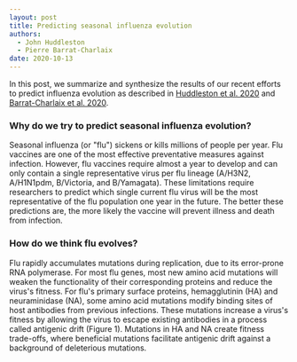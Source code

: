 ```yaml
---
layout: post
title: Predicting seasonal influenza evolution
authors:
  - John Huddleston
  - Pierre Barrat-Charlaix
date: 2020-10-13
---
```


In this post, we summarize and synthesize the results of our recent efforts to predict influenza evolution as described in [Huddleston et al. 2020](https://doi.org/10.7554/eLife.60067) and [Barrat-Charlaix et al. 2020](https://www.biorxiv.org/content/10.1101/2020.07.31.231100v1).

### Why do we try to predict seasonal influenza evolution?

Seasonal influenza (or "flu") sickens or kills millions of people per year.
Flu vaccines are one of the most effective preventative measures against infection.
However, flu vaccines require almost a year to develop and can only contain a single representative virus per flu lineage (A/H3N2, A/H1N1pdm, B/Victoria, and B/Yamagata).
These limitations require researchers to predict which single current flu virus will be the most representative of the flu population one year in the future.
The better these predictions are, the more likely the vaccine will prevent illness and death from infection.

### How do we think flu evolves?

Flu rapidly accumulates mutations during replication, due to its error-prone RNA polymerase.
For most flu genes, most new amino acid mutations will weaken the functionality of their corresponding proteins and reduce the virus's fitness.
For flu's primary surface proteins, hemagglutinin (HA) and neuraminidase (NA), some amino acid mutations modify binding sites of host antibodies from previous infections.
These mutations increase a virus's fitness by allowing the virus to escape existing antibodies in a process called antigenic drift (Figure 1).
Mutations in HA and NA create fitness trade-offs, where beneficial mutations facilitate antigenic drift against a background of deleterious mutations.
